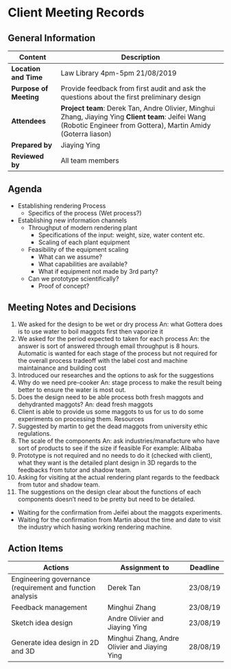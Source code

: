 # Client Meeting Records

## General Information
| Content | Description | 
| ------- | -------     |
| **Location and Time**|   Law Library 4pm-5pm  21/08/2019  |
| **Purpose of Meeting**  |Provide feedback from first audit and ask the questions about the first preliminary design |\
| **Attendees** | **Project team**: Derek Tan, Andre Olivier, Minghui Zhang, Jiaying Ying **Client team**: Jeifei Wang (Robotic Engineer from Gottera), Martin Amidy (Goterra liason) |
| **Prepared by**  | Jiaying Ying| 
| **Reviewed by**  | All team members   |

## Agenda
- Establishing rendering Process
	* Specifics of the process (Wet process?)
- Establishing new information channels
	* Throughput of modern rendering plant
		- Specifications of the input: weight, size, water content etc.
		- Scaling of each plant equipment 
	* Feasibility of the equipment scaling 
		- What can we assume?
		- What capabilities are available?
		- What if equipment not made by 3rd party?
	* Can we prototype scientifically?
		- Proof of concept?

## Meeting Notes and Decisions 

1.	We asked for the design to be wet or dry process   An: what Gottera does is to use water to boil maggots first then vaporize it 
2.	We asked for the period expected to taken for each process  An: the answer is sort of answered through email throughput is 8 hours. Automatic is wanted for each stage of the process but not required for the overall process tradeoff with the label cost and machine maintainance and building cost
3.	Introduced our researches and the options to ask for the suggestions
4.	Why do we need pre-cooker  An: stage process to make the result being better to ensure the water is most out.
5.	Does the design need to be able process both fresh maggots and dehydranted maggots?  An: dead fresh maggots 
6.	Client is able to provide us some maggots to us for us to do some experiments on processing them.  Resources 
7.	Suggested by martin to get the dead maggots from university ethic regulations.
8.	The scale of the components   An: ask industries/manafacture who have sort of products to see if the size if feasible  For example: Alibaba 
9.	Prototype is not required and no needs to do it (checked with client), what they want is the detailed plant design in 3D regards to the feedbacks from tutor and shadow team. 
10.	Asking for visiting at the actual rendering plant regards to the feedback from tutor and shadow team. 
11.	The suggestions on the design clear about the functions of each components doesn’t need to be pretty but need to be detailed.


- Waiting for the confirmation from Jeifei about the maggots experiments. 
- Waiting for the confirmation from Martin about the time and date to visit the industry which hasing working rendering machine.

## Action Items 

| Actions | Assignment to | Deadline|
| ---     | --            | --      |
| Engineering governance (requirement and function analysis | Derek Tan | 23/08/19|
| Feedback management | Minghui Zhang | 23/08/19|
| Sketch idea design | Andre Olivier and Jiaying Ying | 23/08/19|
| Generate idea design in 2D and 3D| Minghui Zhang, Andre Olivier and Jiaying Ying | 28/08/19|



